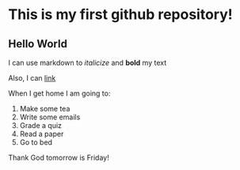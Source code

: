 # This is my first github repository!

## Hello World  

I can use markdown to *italicize* and **bold** my text 
 
Also, I can [link](http://www.youtube.com)

When I get home I am going to:
1. Make some tea  
1. Write some emails
1. Grade a quiz 
1. Read a paper 
1. Go to bed 

Thank God tomorrow is Friday!

```{python}


